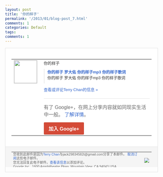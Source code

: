 ```yaml
---
layout: post
title: '你的样子'
permalink: '/2013/01/blog-post_7.html'
comments: 1
categories: Default
tags: 
comments: 1
---
```

<!-- X-Notifications: 1:d14bce3fd0000000 -->

<div style="border:solid 1px #dfdfdf;color:#686868;font:13px Arial"><div style="background-color:#fff;padding:20px;"><table cellpadding="0" cellspacing="0"><tr><td style="padding-right:15px;vertical-align:top"><a href="https://plus.google.com/_/notifications/emlink?emr=14900066512970582018&amp;emid=CLj157P11bQCFcsDTAodMlIAAA&amp;path=%2F108643996575278738906&amp;dt=1357550418791&amp;uob=8"><img height="75" src="https://lh3.googleusercontent.com/-KKRGTyJ5Bl0/AAAAAAAAAAI/AAAAAAAAtnY/R4QEWIp3Ur0/s75-c-k-a/photo.jpg" style="border:solid 1px #cccccc;" width="75"/></a></td><td style="width:578px;color:#333;font:13px Arial;vertical-align:top"><div style="padding-bottom:10px">你的样子</div><div style="margin-bottom:10px;padding-left:10px; border-left:2px solid #EAEAEA"><span style="margin-right:5px"><a href="http://www.xiami.com/song/41303" style="color:#3366CC;text-decoration:none"><span style="font-weight:bold">你的样子 罗大佑 你的样子mp3 你的样子歌词</span></a><div style="padding-bottom:10px">你的样子 罗大佑 你的样子mp3 你的样子歌词</div></span></div><a href="https://plus.google.com/_/notifications/emlink?emr=14900066512970582018&amp;emid=CLj157P11bQCFcsDTAodMlIAAA&amp;path=%2F108643996575278738906%2Fposts%2F8sJPwBUgS9H%3Fgpinv%3DAMIXal_qowA6yIgd3QYM1a1lz17CXl6lrbhAW6JVVpaV9cewsO2_IzSSkqLjhqvOsk8mn6O5JLU2de5JChkkuGfvb5QDflU1fop9eIEsPMGolr5Gg0Pt1nY&amp;dt=1357550418791&amp;uob=8" style="color:#3366CC;text-decoration:none">查看或评论Terry Chan的信息 »</a><div style="margin-top:20px;border-top:solid 1px #dfdfdf"><div style="padding:15px 0;color:#686868;font:16px Arial">有了 Google+，在网上分享内容就如同现实生活中一般。 <a href="http://www.google.com/+/learnmore/" style="color:#3366CC;text-decoration:none">了解详情</a>。</div><a href="https://plus.google.com/_/notifications/emlink?emr=14900066512970582018&amp;emid=CLj157P11bQCFcsDTAodMlIAAA&amp;path=%2F%3Fgpinv%3DAMIXal_qowA6yIgd3QYM1a1lz17CXl6lrbhAW6JVVpaV9cewsO2_IzSSkqLjhqvOsk8mn6O5JLU2de5JChkkuGfvb5QDflU1fop9eIEsPMGolr5Gg0Pt1nY&amp;dt=1357550418791&amp;uob=8" style="display:inline-block;padding:7px 15px;background-color:#d44b38; color:#fff;font-size:16px; font-weight:bold;border-radius:2px;-webkit-border-radius:2px; -moz-border-radius:2px;border:solid 1px #c43b28; white-space:nowrap;text-decoration:none">加入 Google+</a></div></td></tr></table></div><div style="border-top:solid 1px #dfdfdf;padding:0 20px; background-color:#f5f5f5"><table cellpadding="0" cellspacing="0" style="height:50px"><tbody><tr><td style="vertical-align:middle;width:100%; color:#636363;font:11px Arial; line-height:120%">您收到此邮件是因为<a href="https://plus.google.com/_/notifications/emlink?emr=14900066512970582018&amp;emid=CLj157P11bQCFcsDTAodMlIAAA&amp;path=%2F108643996575278738906%3Fgpinv%3DAMIXal_qowA6yIgd3QYM1a1lz17CXl6lrbhAW6JVVpaV9cewsO2_IzSSkqLjhqvOsk8mn6O5JLU2de5JChkkuGfvb5QDflU1fop9eIEsPMGolr5Gg0Pt1nY&amp;dt=1357550418791&amp;uob=8" style="color:#3366CC;text-decoration:none">Terry Chan</a>与jack29834582t@gmail.com分享了本邮件。 <a href="https://plus.google.com/_/notifications/emlink?emr=14900066512970582018&amp;emid=CLj157P11bQCFcsDTAodMlIAAA&amp;path=%2F_%2Fnonplus%2Femailsettings%3Fgpinv%3DAMIXal_qowA6yIgd3QYM1a1lz17CXl6lrbhAW6JVVpaV9cewsO2_IzSSkqLjhqvOsk8mn6O5JLU2de5JChkkuGfvb5QDflU1fop9eIEsPMGolr5Gg0Pt1nY%26est%3DADH5u8WLbqcxdNKI17mkcnUOIvY2_CwoGT82Y2aHiRlJkrUw9gy1s9jijzAVlWYF9zeK5d0DY2K8FAW9we8vIfArLUsZCOHwv6kYdft1D_ilafTItVNrUARMPrv3CZo0vrOHwfIpnbhSmOkw23UMs45Ibh0JKJ8L7w&amp;dt=1357550418791&amp;uob=8" style="color:#3366CC;text-decoration:none">取消订阅</a>这些电子邮件。<br/>您无法回复此电子邮件。<a href="https://plus.google.com/_/notifications/emlink?emr=14900066512970582018&amp;emid=CLj157P11bQCFcsDTAodMlIAAA&amp;path=%2F108643996575278738906%2Fposts%2F8sJPwBUgS9H%3Fgpinv%3DAMIXal_qowA6yIgd3QYM1a1lz17CXl6lrbhAW6JVVpaV9cewsO2_IzSSkqLjhqvOsk8mn6O5JLU2de5JChkkuGfvb5QDflU1fop9eIEsPMGolr5Gg0Pt1nY&amp;dt=1357550418791&amp;uob=8" style="color:#3366CC;text-decoration:none">查看该信息</a>以添加评论。<br/>Google Inc., 1600 Amphitheatre Pkwy, Mountain View, CA 94043 USA<br/></td><td><img src="https://ssl.gstatic.com/s2/oz/images/notifications/logo/google-plus-6617a72bb36cc548861652780c9e6ff1.png"/></td></tr></tbody></table></div></div>